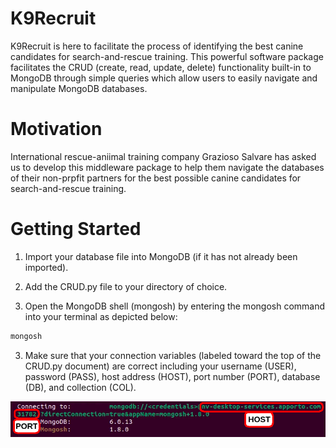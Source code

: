 # K9Recruit

K9Recruit is here to facilitate the process of identifying the best
canine candidates for search-and-rescue training.  This powerful 
software package facilitates the CRUD (create, read, update, delete)
functionality built-in to MongoDB through simple queries which allow 
users to easily navigate and manipulate MongoDB databases. 

# Motivation

International rescue-aniimal training company Grazioso Salvare has 
asked us to develop  this middleware package to help them navigate 
the databases of their non-prpfit partners for the best possible 
canine candidates for search-and-rescue training. 

# Getting Started 

1) Import your database file into MongoDB (if it has not already 
been imported). 

2) Add the CRUD.py file to your directory of choice.

3) Open the MongoDB shell (mongosh) by entering the mongosh command into your terminal as depicted below:

```bash
mongosh
```

3) Make sure that your connection variables (labeled toward the top 
of the CRUD.py document) are correct including your username (USER), 
password (PASS), host address (HOST), port number (PORT), database 
(DB), and collection (COL).

![host-and-port](images/2-host-and-port.png)



